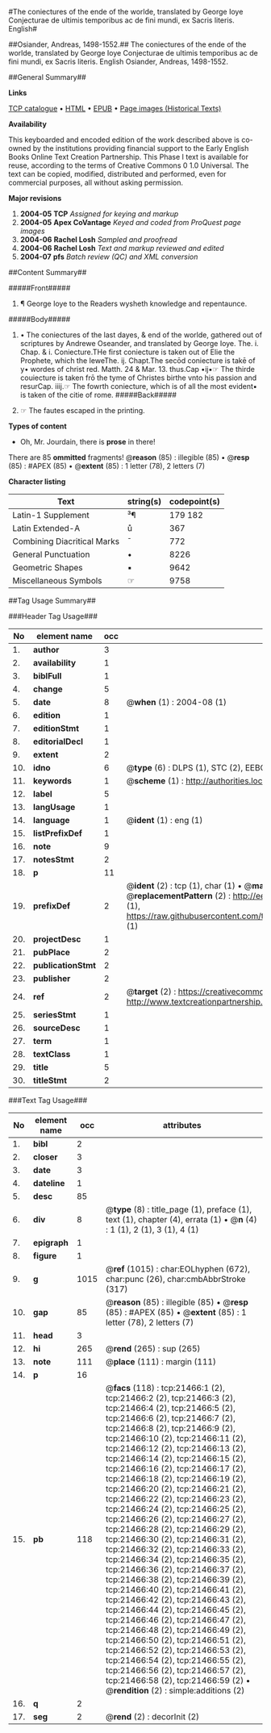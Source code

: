 #The coniectures of the ende of the worlde, translated by George Ioye Conjecturae de ultimis temporibus ac de fini mundi, ex Sacris literis. English#

##Osiander, Andreas, 1498-1552.##
The coniectures of the ende of the worlde, translated by George Ioye
Conjecturae de ultimis temporibus ac de fini mundi, ex Sacris literis. English
Osiander, Andreas, 1498-1552.

##General Summary##

**Links**

[TCP catalogue](http://www.ota.ox.ac.uk/tcp/)  • 
[HTML](http://tei.it.ox.ac.uk/tcp/Texts-HTML/free/A08/A08559.html)  • 
[EPUB](http://tei.it.ox.ac.uk/tcp/Texts-EPUB/free/A08/A08559.epub) • 
[Page images (Historical Texts)](https://data.historicaltexts.jisc.ac.uk/view?pubId=eebo-99855955e&pageId=eebo-99855955e-21466-1)

**Availability**

This keyboarded and encoded edition of the
	       work described above is co-owned by the institutions
	       providing financial support to the Early English Books
	       Online Text Creation Partnership. This Phase I text is
	       available for reuse, according to the terms of Creative
	       Commons 0 1.0 Universal. The text can be copied,
	       modified, distributed and performed, even for
	       commercial purposes, all without asking permission.

**Major revisions**

1. __2004-05__ __TCP__ *Assigned for keying and markup*
1. __2004-05__ __Apex CoVantage__ *Keyed and coded from ProQuest page images*
1. __2004-06__ __Rachel Losh__ *Sampled and proofread*
1. __2004-06__ __Rachel Losh__ *Text and markup reviewed and edited*
1. __2004-07__ __pfs__ *Batch review (QC) and XML conversion*

##Content Summary##

#####Front#####

1. ¶ George Ioye to the Readers wysheth knowledge and repentaunce.

#####Body#####

1. • The coniectures of the last dayes, & end of the worlde, gathered out of scriptures by Andrewe Oseander, and translated by George Ioye.
The. i. Chap. & i. Coniecture.THe first coniecture is taken out of Elie the Prophete, which the IeweThe. ij. Chapt.The secōd coniecture is takē of y• wordes of christ red. Matth. 24 & Mar. 13. thus.Cap •ij▪☞ The thirde couiecture is taken frō the tyme of Christes birthe vnto his passion and resurCap. iiij.☞ The fowrth coniecture, which is of all the most evident▪ is taken of the citie of rome. 
#####Back#####

1. ☞ The fautes escaped in the printing.

**Types of content**

  * Oh, Mr. Jourdain, there is **prose** in there!

There are 85 **ommitted** fragments! 
 @__reason__ (85) : illegible (85)  •  @__resp__ (85) : #APEX (85)  •  @__extent__ (85) : 1 letter (78), 2 letters (7)

**Character listing**


|Text|string(s)|codepoint(s)|
|---|---|---|
|Latin-1 Supplement|³¶|179 182|
|Latin Extended-A|ů|367|
|Combining             Diacritical Marks|̄|772|
|General Punctuation|•|8226|
|Geometric Shapes|▪|9642|
|Miscellaneous Symbols|☞|9758|

##Tag Usage Summary##

###Header Tag Usage###

|No|element name|occ|attributes|
|---|---|---|---|
|1.|__author__|3||
|2.|__availability__|1||
|3.|__biblFull__|1||
|4.|__change__|5||
|5.|__date__|8| @__when__ (1) : 2004-08 (1)|
|6.|__edition__|1||
|7.|__editionStmt__|1||
|8.|__editorialDecl__|1||
|9.|__extent__|2||
|10.|__idno__|6| @__type__ (6) : DLPS (1), STC (2), EEBO-CITATION (1), PROQUEST (1), VID (1)|
|11.|__keywords__|1| @__scheme__ (1) : http://authorities.loc.gov/ (1)|
|12.|__label__|5||
|13.|__langUsage__|1||
|14.|__language__|1| @__ident__ (1) : eng (1)|
|15.|__listPrefixDef__|1||
|16.|__note__|9||
|17.|__notesStmt__|2||
|18.|__p__|11||
|19.|__prefixDef__|2| @__ident__ (2) : tcp (1), char (1)  •  @__matchPattern__ (2) : ([0-9\-]+):([0-9IVX]+) (1), (.+) (1)  •  @__replacementPattern__ (2) : http://eebo.chadwyck.com/downloadtiff?vid=$1&page=$2 (1), https://raw.githubusercontent.com/textcreationpartnership/Texts/master/tcpchars.xml#$1 (1)|
|20.|__projectDesc__|1||
|21.|__pubPlace__|2||
|22.|__publicationStmt__|2||
|23.|__publisher__|2||
|24.|__ref__|2| @__target__ (2) : https://creativecommons.org/publicdomain/zero/1.0/ (1), http://www.textcreationpartnership.org/docs/. (1)|
|25.|__seriesStmt__|1||
|26.|__sourceDesc__|1||
|27.|__term__|1||
|28.|__textClass__|1||
|29.|__title__|5||
|30.|__titleStmt__|2||


###Text Tag Usage###

|No|element name|occ|attributes|
|---|---|---|---|
|1.|__bibl__|2||
|2.|__closer__|3||
|3.|__date__|3||
|4.|__dateline__|1||
|5.|__desc__|85||
|6.|__div__|8| @__type__ (8) : title_page (1), preface (1), text (1), chapter (4), errata (1)  •  @__n__ (4) : 1 (1), 2 (1), 3 (1), 4 (1)|
|7.|__epigraph__|1||
|8.|__figure__|1||
|9.|__g__|1015| @__ref__ (1015) : char:EOLhyphen (672), char:punc (26), char:cmbAbbrStroke (317)|
|10.|__gap__|85| @__reason__ (85) : illegible (85)  •  @__resp__ (85) : #APEX (85)  •  @__extent__ (85) : 1 letter (78), 2 letters (7)|
|11.|__head__|3||
|12.|__hi__|265| @__rend__ (265) : sup (265)|
|13.|__note__|111| @__place__ (111) : margin (111)|
|14.|__p__|16||
|15.|__pb__|118| @__facs__ (118) : tcp:21466:1 (2), tcp:21466:2 (2), tcp:21466:3 (2), tcp:21466:4 (2), tcp:21466:5 (2), tcp:21466:6 (2), tcp:21466:7 (2), tcp:21466:8 (2), tcp:21466:9 (2), tcp:21466:10 (2), tcp:21466:11 (2), tcp:21466:12 (2), tcp:21466:13 (2), tcp:21466:14 (2), tcp:21466:15 (2), tcp:21466:16 (2), tcp:21466:17 (2), tcp:21466:18 (2), tcp:21466:19 (2), tcp:21466:20 (2), tcp:21466:21 (2), tcp:21466:22 (2), tcp:21466:23 (2), tcp:21466:24 (2), tcp:21466:25 (2), tcp:21466:26 (2), tcp:21466:27 (2), tcp:21466:28 (2), tcp:21466:29 (2), tcp:21466:30 (2), tcp:21466:31 (2), tcp:21466:32 (2), tcp:21466:33 (2), tcp:21466:34 (2), tcp:21466:35 (2), tcp:21466:36 (2), tcp:21466:37 (2), tcp:21466:38 (2), tcp:21466:39 (2), tcp:21466:40 (2), tcp:21466:41 (2), tcp:21466:42 (2), tcp:21466:43 (2), tcp:21466:44 (2), tcp:21466:45 (2), tcp:21466:46 (2), tcp:21466:47 (2), tcp:21466:48 (2), tcp:21466:49 (2), tcp:21466:50 (2), tcp:21466:51 (2), tcp:21466:52 (2), tcp:21466:53 (2), tcp:21466:54 (2), tcp:21466:55 (2), tcp:21466:56 (2), tcp:21466:57 (2), tcp:21466:58 (2), tcp:21466:59 (2)  •  @__rendition__ (2) : simple:additions (2)|
|16.|__q__|2||
|17.|__seg__|2| @__rend__ (2) : decorInit (2)|
